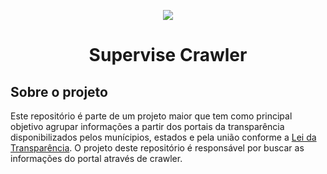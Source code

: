 <p align="center">
  <a href="http://fw7.com.br/">
    <img src="https://github.com/vmarcosp/supervise-crawler/blob/master/assets/logo.svg" />
  </a>
</p>

<h1 align="center">
  Supervise Crawler
</h1>

## Sobre o projeto

Este repositório é parte de um projeto maior que tem como principal objetivo agrupar informações a partir dos portais da transparência disponibilizados pelos munícipios, estados e pela união conforme a [Lei da Transparência](https://pt.wikipedia.org/wiki/Lei_da_Transpar%C3%AAncia). O projeto deste repositório é responsável por buscar as informações do portal através de crawler.


